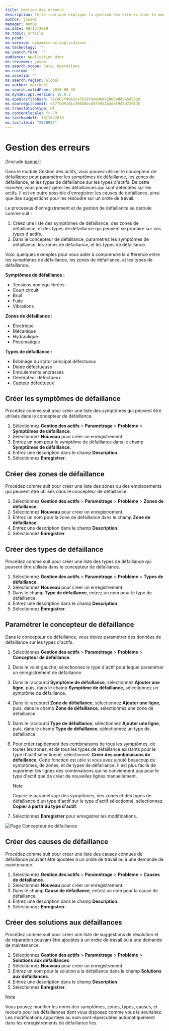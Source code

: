 ```yaml
---
title: Gestion des erreurs
description: Cette rubrique explique la gestion des erreurs dans le module Gestion des actifs.
author: josaw1
manager: AnnBe
ms.date: 08/13/2019
ms.topic: article
ms.prod: ''
ms.service: dynamics-ax-applications
ms.technology: ''
ms.search.form: ''
audience: Application User
ms.reviewer: josaw
ms.search.scope: Core, Operations
ms.custom: ''
ms.assetid: ''
ms.search.region: Global
ms.author: mkirknel
ms.search.validFrom: 2018-08-30
ms.dyn365.ops.version: 10.0.5
ms.openlocfilehash: 78c062f9982ca7b18fa00d60928089d09a5d552d
ms.sourcegitcommit: d37fb09101c30858bcb975931b3d8f947d72017b
ms.translationtype: HT
ms.contentlocale: fr-FR
ms.lasthandoff: 10/10/2019
ms.locfileid: "2570953"
---
```

# <a name="fault-management"></a>Gestion des erreurs

[!include [banner](../../includes/banner.md)]

 

Dans le module Gestion des actifs, vous pouvez utiliser le concepteur de défaillance pour paramétrer les symptômes de défaillance, les zones de défaillance, et les types de défaillance sur les types d'actifs. De cette manière, vous pouvez gérer les défaillances qui sont détectées sur les actifs. Il est en outre possible d'enregistrer les causes de défaillance, ainsi que des suggestions pour les résoudre sur un ordre de travail.

Le processus d'enregistrement et de gestion de défaillance se déroule comme suit :

1. Créez une liste des symptômes de défaillance, des zones de défaillance, et des types de défaillance qui peuvent se produire sur vos types d'actifs.
2. Dans le concepteur de défaillance, paramétrez les symptômes de défaillance, les zones de défaillance, et les types de défaillance.

Voici quelques exemples pour vous aider à comprendre la différence entre les symptômes de défaillance, les zones de défaillance, et les types de défaillance.

**Symptômes de défaillance :**

- Tensions non équilibrées
- Court circuit
- Bruit
- Fuite
- Vibrations

**Zones de défaillance :**

- Électrique
- Mécanique
- Hydraulique
- Pneumatique

**Types de défaillance :**

- Bobinage du stator principal défectueux
- Diode défectueuse
- Enroulements encrassés
- Générateur défectueux
- Capteur défectueux

## <a name="create-fault-symptoms"></a>Créer les symptômes de défaillance

Procédez comme suit pour créer une liste des symptômes qui peuvent être utilisés dans le concepteur de défaillance.

1. Sélectionnez **Gestion des actifs** \> **Paramétrage** \> **Problème** \> **Symptômes de défaillance**.
2. Sélectionnez **Nouveau** pour créer un enregistrement.
3. Entrez un nom pour le symptôme de défaillance dans le champ **Symptômes de défaillance**.
4. Entrez une description dans le champ **Description**.
5. Sélectionnez **Enregistrer**.

## <a name="create-fault-areas"></a>Créer des zones de défaillance

Procédez comme suit pour créer une liste des zones ou des emplacements qui peuvent être utilisés dans le concepteur de défaillance.

1. Sélectionnez **Gestion des actifs** \> **Paramétrage** \> **Problème** \> **Zones de défaillance**.
2. Sélectionnez **Nouveau** pour créer un enregistrement.
3. Entrez un nom pour la zone de défaillance dans le champ **Zone de défaillance**.
4. Entrez une description dans le champ **Description**.
5. Sélectionnez **Enregistrer**.

## <a name="create-fault-types"></a>Créer des types de défaillance

Procédez comme suit pour créer une liste des types de défaillance qui peuvent être utilisés dans le concepteur de défaillance.

1. Sélectionnez **Gestion des actifs** \> **Paramétrage** \> **Problème** \> **Types de défaillance**.
2. Sélectionnez **Nouveau** pour créer un enregistrement.
3. Dans le champ **Type de défaillance**, entrez un nom pour le type de défaillance.
4. Entrez une description dans le champ **Description**.
5. Sélectionnez **Enregistrer**.

## <a name="set-up-the-fault-designer"></a>Paramétrer le concepteur de défaillance

Dans le concepteur de défaillance, vous devez paramétrer des données de défaillance sur les types d'actifs.

1. Sélectionnez **Gestion des actifs** \> **Paramétrage** \> **Problème** \> **Concepteur de défaillance**.
2. Dans le volet gauche, sélectionnez le type d'actif pour lequel paramétrer un enregistrement de défaillance.
3. Dans le raccourci **Symptôme de défaillance**, sélectionnez **Ajouter une ligne**, puis, dans le champ **Symptôme de défaillance**, sélectionnez un symptôme de défaillance.
4. Dans le raccourci **Zone de défaillance**, sélectionnez **Ajouter une ligne**, puis, dans le champ **Zone de défaillance**, sélectionnez une zone de défaillance.
5. Dans le raccourci **Type de défaillance**, sélectionnez **Ajouter une ligne**, puis, dans le champ **Type de défaillance**, sélectionnez un type de défaillance.
6. Pour créer rapidement des combinaisons de tous les symptômes, de toutes les zones, et de tous les types de défaillance existants pour le type d'actif sélectionné, sélectionnez **Créer des combinaisons de défaillance**. Cette fonction est utile si vous avez ajouté beaucoup de symptômes, de zones, et de types de défaillance. Il est plus facile de supprimer les lignes des combinaisons qui ne conviennent pas pour le type d'actif que de créer de nouvelles lignes manuellement.

    > [!NOTE]
    > Copiez le paramétrage des symptômes, des zones et des types de défaillance d'un type d'actif sur le type d'actif sélectionné, sélectionnez **Copier à partir du type d'actif**.

7. Sélectionnez **Enregistrer** pour enregistrer les modifications.

![Page Concepteur de défaillance](media/21-setup-for-work-orders.png)

## <a name="create-fault-causes"></a>Créer des causes de défaillance

Procédez comme suit pour créer une liste des causes connues de défaillance pouvant être ajoutées à un ordre de travail ou à une demande de maintenance.

1. Sélectionnez **Gestion des actifs** \> **Paramétrage** \> **Problème** \> **Causes de défaillance**.
2. Sélectionnez **Nouveau** pour créer un enregistrement.
3. Dans le champ **Cause de défaillance**, entrez un nom pour la cause de défaillance.
4. Entrez une description dans le champ **Description**.
5. Sélectionnez **Enregistrer**.

## <a name="create-fault-remedies"></a>Créer des solutions aux défaillances

Procédez comme suit pour créer une liste de suggestions de résolution et de réparation pouvant être ajoutées à un ordre de travail ou à une demande de maintenance.

1. Sélectionnez **Gestion des actifs** \> **Paramétrage** \> **Problème** \> **Solutions aux défaillances**.
2. Sélectionnez **Nouveau** pour créer un enregistrement.
3. Entrez un nom pour la solution à la défaillance dans le champ **Solutions aux défaillances**.
4. Entrez une description dans le champ **Description**.
5. Sélectionnez **Enregistrer**.

> [!NOTE]
> Vous pouvez modifier les noms des symptômes, zones, types, causes, et recours pour les défaillances dont vous disposez comme vous le souhaitez. Les modifications apportées au nom sont répercutées automatiquement dans les enregistrements de défaillance liés.
